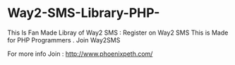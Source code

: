 # Way2-SMS-Library-PHP-
This Is Fan Made Libray of Way2 SMS : Register on Way2 SMS
This is Made for PHP Programmers . Join Way2SMS

For more info Join : http://www.phoenixpeth.com/ 
